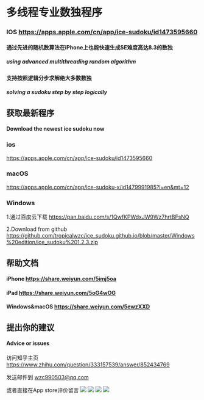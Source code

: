 # 多线程专业数独程序 
### IOS <https://apps.apple.com/cn/app/ice-sudoku/id1473595660>

#### 通过先进的随机数算法在iPhone上也能快速生成SE难度高达8.3的数独
##### using advanced multithreading random algorithm
#### 支持按照逻辑分步求解绝大多数数独
##### solving a sudoku step by step logically

## 获取最新程序 
#### Download the newest ice sudoku now
### ios 
 <https://apps.apple.com/cn/app/ice-sudoku/id1473595660>
### macOS
 <https://apps.apple.com/cn/app/ice-sudoku-x/id1479991985?l=en&mt=12>
### Windows
1.通过百度云下载 <https://pan.baidu.com/s/1QwfKPWdxJW9Wz7hrtBFsNQ>

2.Download from github <https://github.com/tropicalwzc/ice_sudoku.github.io/blob/master/Windows%20edition/ice_sudoku%201.2.3.zip>
## 帮助文档
#### iPhone <https://share.weiyun.com/5imj5oa>
#### iPad <https://share.weiyun.com/5oG4wOG>
#### Windows&macOS <https://share.weiyun.com/5ewzXXD>
## 提出你的建议 
#### Advice or issues
访问知乎主页
<https://www.zhihu.com/question/333157539/answer/852434769>

发送邮件到
<wzc990503@qq.com>

或者直接在App store评价留言
![](https://user-images.githubusercontent.com/31509619/86983219-e6992f80-c1bd-11ea-957b-054a18513cc9.png)
![](https://user-images.githubusercontent.com/31509619/86983184-c1a4bc80-c1bd-11ea-91d5-ccc6ffae580f.png)
![](https://user-images.githubusercontent.com/31509619/86983203-cff2d880-c1bd-11ea-9d03-88b1f1763b0c.png)
![](https://user-images.githubusercontent.com/31509619/86509311-8ef37080-be19-11ea-9f89-079c44576b32.png)

